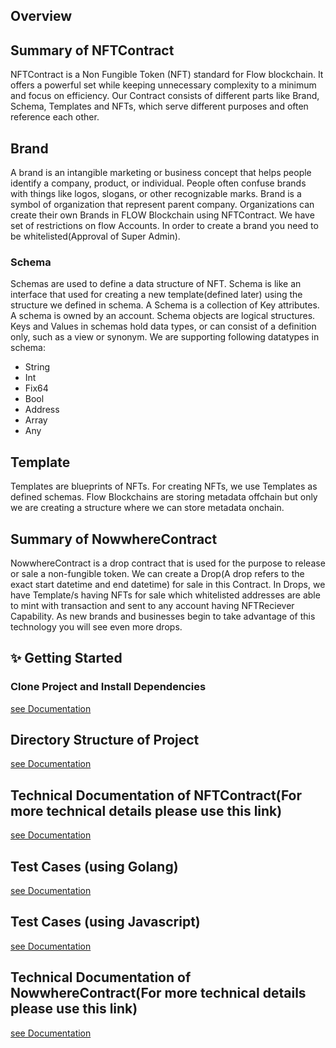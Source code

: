 ## Overview

## Summary of NFTContract

NFTContract is a Non Fungible Token (NFT) standard for Flow blockchain.
It offers a powerful set while keeping unnecessary complexity to a minimum and focus on efficiency.
Our Contract consists of different parts like Brand, Schema, Templates and NFTs, which serve different purposes and often reference each other.

## Brand

A brand is an intangible marketing or business concept that helps people identify a company, product, or individual. People often confuse brands with things like logos, slogans, or other recognizable marks. Brand is a symbol of organization that represent parent company. Organizations can create their own Brands in FLOW Blockchain using NFTContract. We have set of restrictions on flow Accounts. In order to create a brand you need to be whitelisted(Approval of Super Admin).

### Schema

Schemas are used to define a data structure of NFT. Schema is like an interface that used for creating a new template(defined later) using the structure we defined in schema. A Schema is a collection of Key attributes. A schema is owned by an account. Schema objects are logical structures. Keys and Values in schemas hold data types, or can consist of a definition only, such as a view or synonym. We are supporting following datatypes in schema:

- String
- Int
- Fix64
- Bool
- Address
- Array
- Any

## Template

Templates are blueprints of NFTs. For creating NFTs, we use Templates as defined schemas. Flow Blockchains are storing metadata offchain but only we are creating a structure where we can store metadata onchain.

## Summary of NowwhereContract

NowwhereContract is a drop contract that is used for the purpose to release or sale a non-fungible token. We can create a Drop(A drop refers to the exact start datetime and end datetime) for sale in this Contract. In Drops, we have Template/s having NFTs for sale which whitelisted addresses are able to mint with transaction and sent to any account having NFTReciever Capability. As new brands and businesses begin to take advantage of this technology you will see even more drops.

## ✨ Getting Started

### Clone Project and Install Dependencies

[see Documentation](Docs/Dependencies.md)

## Directory Structure of Project

[see Documentation](Docs/Directory_Structure.md)

## Technical Documentation of NFTContract(For more technical details please use this link)

[see Documentation](Docs/Technical_Document.md)

## Test Cases (using Golang)

[see Documentation](test/go/README.md)

## Test Cases (using Javascript)

[see Documentation](test/js/README.md)

## Technical Documentation of NowwhereContract(For more technical details please use this link)

[see Documentation](Docs/Technical_Document_Nowwhere.md)
